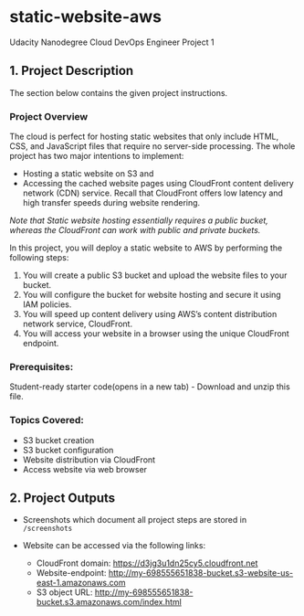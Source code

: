 # static-website-aws
Udacity Nanodegree Cloud DevOps Engineer Project 1


## 1. Project Description

The section below contains the given project instructions.

### Project Overview

The cloud is perfect for hosting static websites that only include HTML, CSS, and JavaScript files that require no server-side processing. The whole project has two major intentions to implement:

- Hosting a static website on S3 and
- Accessing the cached website pages using CloudFront content delivery network (CDN) service. Recall that CloudFront offers low latency and high transfer speeds during website rendering.

_Note that Static website hosting essentially requires a public bucket, whereas the CloudFront can work with public and private buckets._

In this project, you will deploy a static website to AWS by performing the following steps:
1. You will create a public S3 bucket and upload the website files to your bucket.
2. You will configure the bucket for website hosting and secure it using IAM policies.
3. You will speed up content delivery using AWS’s content distribution network service, CloudFront.
4. You will access your website in a browser using the unique CloudFront endpoint.

### Prerequisites:

Student-ready starter code(opens in a new tab) - Download and unzip this file.

### Topics Covered:

- S3 bucket creation
- S3 bucket configuration
- Website distribution via CloudFront
- Access website via web browser


## 2. Project Outputs
- Screenshots which document all project steps are stored in ```/screenshots```

- Website can be accessed via the following links:
    - CloudFront domain: https://d3jg3u1dn25cy5.cloudfront.net
    - Website-endpoint: http://my-698555651838-bucket.s3-website-us-east-1.amazonaws.com
    - S3 object URL: http://my-698555651838-bucket.s3.amazonaws.com/index.html



